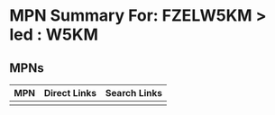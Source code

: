 



# MPN Summary For: FZELW5KM > led : W5KM

## MPNs
  

|MPN|Direct Links|Search Links|
| :--- | :--- | :--- |
||||
